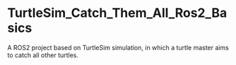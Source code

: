 # TurtleSim_Catch_Them_All_Ros2_Basics
A ROS2 project based on TurtleSim simulation, in which a turtle master aims to catch all other turtles.
